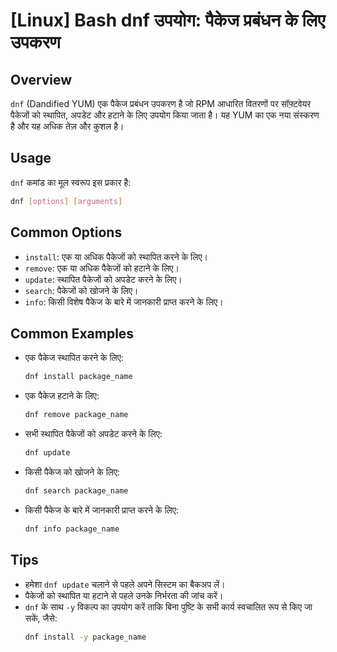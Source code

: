 # [Linux] Bash dnf उपयोग: पैकेज प्रबंधन के लिए उपकरण

## Overview
`dnf` (Dandified YUM) एक पैकेज प्रबंधन उपकरण है जो RPM आधारित वितरणों पर सॉफ़्टवेयर पैकेजों को स्थापित, अपडेट और हटाने के लिए उपयोग किया जाता है। यह YUM का एक नया संस्करण है और यह अधिक तेज़ और कुशल है।

## Usage
`dnf` कमांड का मूल स्वरूप इस प्रकार है:

```bash
dnf [options] [arguments]
```

## Common Options
- `install`: एक या अधिक पैकेजों को स्थापित करने के लिए।
- `remove`: एक या अधिक पैकेजों को हटाने के लिए।
- `update`: स्थापित पैकेजों को अपडेट करने के लिए।
- `search`: पैकेजों को खोजने के लिए।
- `info`: किसी विशेष पैकेज के बारे में जानकारी प्राप्त करने के लिए।

## Common Examples
- एक पैकेज स्थापित करने के लिए:
  ```bash
  dnf install package_name
  ```

- एक पैकेज हटाने के लिए:
  ```bash
  dnf remove package_name
  ```

- सभी स्थापित पैकेजों को अपडेट करने के लिए:
  ```bash
  dnf update
  ```

- किसी पैकेज को खोजने के लिए:
  ```bash
  dnf search package_name
  ```

- किसी पैकेज के बारे में जानकारी प्राप्त करने के लिए:
  ```bash
  dnf info package_name
  ```

## Tips
- हमेशा `dnf update` चलाने से पहले अपने सिस्टम का बैकअप लें।
- पैकेजों को स्थापित या हटाने से पहले उनके निर्भरता की जांच करें।
- `dnf` के साथ `-y` विकल्प का उपयोग करें ताकि बिना पुष्टि के सभी कार्य स्वचालित रूप से किए जा सकें, जैसे:
  ```bash
  dnf install -y package_name
  ```